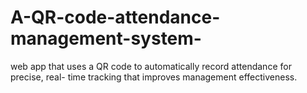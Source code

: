 # A-QR-code-attendance-management-system-
 web app that uses a QR code to automatically record attendance for precise, real- time tracking that improves management effectiveness.
